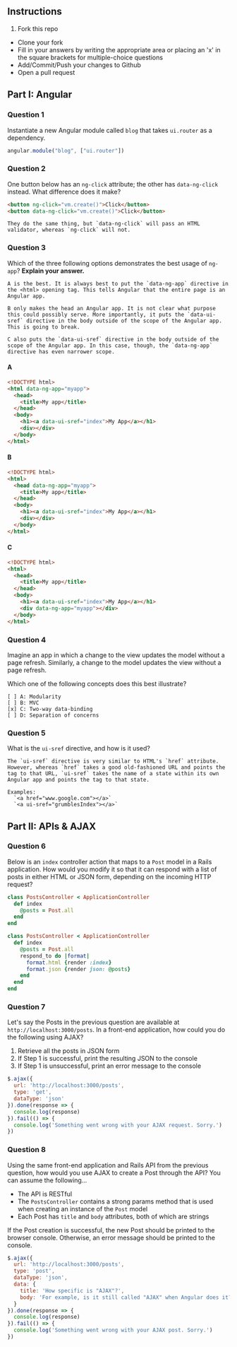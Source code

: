 ## Instructions

1. Fork this repo
- Clone your fork
- Fill in your answers by writing the appropriate area or placing an 'x' in the square brackets for multiple-choice questions
- Add/Commit/Push your changes to Github
- Open a pull request

## Part I: Angular

### Question 1

Instantiate a new Angular module called `blog` that takes `ui.router` as a dependency.

```js
angular.module("blog", ["ui.router"])
```

### Question 2

One button below has an `ng-click` attribute; the other has `data-ng-click` instead. What difference does it make?

```html
<button ng-click="vm.create()">Click</button>
<button data-ng-click="vm.create()">Click</button>
```

```text
They do the same thing, but `data-ng-click` will pass an HTML validator, whereas `ng-click` will not.
```

### Question 3

Which of the three following options demonstrates the best usage of `ng-app`? **Explain your answer.**

```text
A is the best. It is always best to put the `data-ng-app` directive in the <html> opening tag. This tells Angular that the entire page is an Angular app.

B only makes the head an Angular app. It is not clear what purpose this could possibly serve. More importantly, it puts the `data-ui-sref` directive in the body outside of the scope of the Angular app. This is going to break.

C also puts the `data-ui-sref` directive in the body outside of the scope of the Angular app. In this case, though, the `data-ng-app` directive has even narrower scope.
```

#### A

```html
<!DOCTYPE html>
<html data-ng-app="myapp">
  <head>
    <title>My app</title>
  </head>
  <body>
    <h1><a data-ui-sref="index">My App</a></h1>
    <div></div>
  </body>
</html>
```

#### B

```html
<!DOCTYPE html>
<html>
  <head data-ng-app="myapp">
    <title>My app</title>
  </head>
  <body>
    <h1><a data-ui-sref="index">My App</a></h1>
    <div></div>
  </body>
</html>
```

#### C

```html
<!DOCTYPE html>
<html>
  <head>
    <title>My app</title>
  </head>
  <body>
    <h1><a data-ui-sref="index">My App</a></h1>
    <div data-ng-app="myapp"></div>
  </body>
</html>
```

### Question 4

Imagine an app in which a change to the view updates the model without a page refresh. Similarly, a change to the model updates the view without a page refresh.

Which one of the following concepts does this best illustrate?

```
[ ] A: Modularity
[ ] B: MVC
[x] C: Two-way data-binding
[ ] D: Separation of concerns
```

### Question 5

What is the `ui-sref` directive, and how is it used?

```text
The `ui-sref` directive is very similar to HTML's `href` attribute. However, whereas `href` takes a good old-fashioned URL and points the tag to that URL, `ui-sref` takes the name of a state within its own Angular app and points the tag to that state.

Examples:
  `<a href="www.google.com"></a>`
  `<a ui-sref="grumblesIndex"></a>`
```

## Part II: APIs & AJAX

### Question 6

Below is an `index` controller action that maps to a `Post` model in a Rails application. How would you modify it so that it can respond with a list of posts in either HTML or JSON form, depending on the incoming HTTP request?

```rb
class PostsController < ApplicationController
  def index
    @posts = Post.all
  end
end
```

```rb
class PostsController < ApplicationController
  def index
    @posts = Post.all
    respond_to do |format|
      format.html {render :index}
      format.json {render json: @posts}
    end
  end
end
```

### Question 7

Let's say the Posts in the previous question are available at `http://localhost:3000/posts`. In a front-end application, how could you do the following using AJAX?
  1. Retrieve all the posts in JSON form
  2. If Step 1 is successful, print the resulting JSON to the console
  3. If Step 1 is unsuccessful, print an error message to the console

```js
$.ajax({
  url: 'http://localhost:3000/posts',
  type: 'get',
  dataType: 'json'
}).done(response => {
  console.log(response)
}).fail(() => {
  console.log('Something went wrong with your AJAX request. Sorry.')
})
```

### Question 8

Using the same front-end application and Rails API from the previous question, how would you use AJAX to create a Post through the API? You can assume the following...
* The API is RESTful
* The `PostsController` contains a strong params method that is used when creating an instance of the `Post` model
* Each Post has `title` and `body` attributes, both of which are strings

If the Post creation is successful, the new Post should be printed to the browser console. Otherwise, an error message should be printed to the console.

```js
$.ajax({
  url: 'http://localhost:3000/posts',
  type: 'post',
  dataType: 'json',
  data: {
    title: 'How specific is "AJAX"?',
    body: 'For example, is it still called "AJAX" when Angular does it?'
  }
}).done(response => {
  console.log(response)
}).fail(() => {
  console.log('Something went wrong with your AJAX post. Sorry.')
})
```
